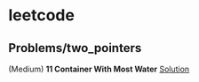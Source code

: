 # leetcode

## Problems/two_pointers

(Medium) **11 Container With Most Water** [Solution](https://github.com/FedericoBruzzone/leetcode/blob/main/leetcode/problems/all_topics/0011_container_with_most_water.py)